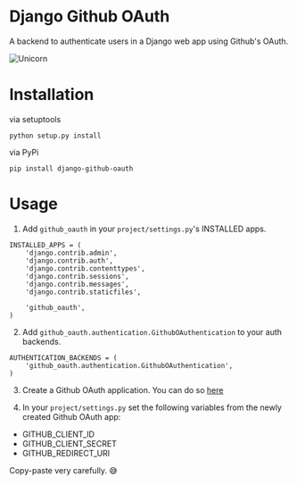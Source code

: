 # Django Github OAuth


A backend to authenticate users in a Django web app using Github's OAuth.


![Unicorn](http://i.imgur.com/lvAH97u.png)


# Installation

via setuptools

```
python setup.py install
```

via PyPi

```
pip install django-github-oauth
```


# Usage


1. Add `github_oauth` in your `project/settings.py`'s INSTALLED apps.


```
INSTALLED_APPS = (
    'django.contrib.admin',
    'django.contrib.auth',
    'django.contrib.contenttypes',
    'django.contrib.sessions',
    'django.contrib.messages',
    'django.contrib.staticfiles',

    'github_oauth',
)
```

2. Add `github_oauth.authentication.GithubOAuthentication` to your auth backends.


```
AUTHENTICATION_BACKENDS = (
    'github_oauth.authentication.GithubOAuthentication',
)
```


3. Create a Github OAuth application. You can do so [here](https://github.com/settings/applications/new)

4. In your `project/settings.py` set the following variables from the newly created Github OAuth app:

* GITHUB_CLIENT_ID
* GITHUB_CLIENT_SECRET
* GITHUB_REDIRECT_URI

Copy-paste very carefully. :sweat_smile:
